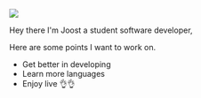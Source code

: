 
<a target="_blank" rel="noopener noreferrer nofollow" href="https://camo.githubusercontent.com/daa279ca78be42b310b9d7d7ea35f996418037e6fc81a54fc91ce6732e7f2e9e/68747470733a2f2f63617073756c652d72656e6465722e76657263656c2e6170702f6170693f747970653d776176696e6726636f6c6f723d6772616469656e7426746578743d48656c6c6f21266865696768743d3130302673656374696f6e3d686561646572"><img src="https://capsule-render.vercel.app/api?type=waving&height=100&color=gradient&text=Hello%20everyone%20👌&textBg=false&animation=fadeIn&desc=Made%20by%20JoostSchreuders&descAlignY=100&fontAlignY=49&section=header"></a>

Hey there I'm Joost a student software developer,

Here are some points I want to work on.
-  Get better in developing
-  Learn more languages
-  Enjoy live
  👌👌
